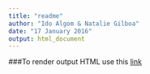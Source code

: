 ```yaml
---
title: "readme"
author: "Ido Algom & Natalie Gilboa"
date: "17 January 2016"
output: html_document
---
```


###To render output HTML use this [link](http://htmlpreview.github.io/?https://github.com/itorra/DataScienceFinalProject/blob/master/report.html)
